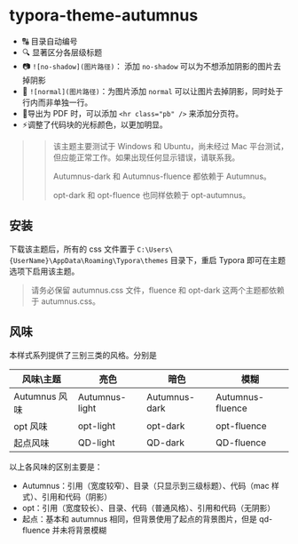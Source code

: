 # typora-theme-autumnus

+ 🔠 目录自动编号
+ 🔍 显著区分各层级标题
+ 📷 `![no-shadow](图片路径)`： 添加 `no-shadow` 可以为不想添加阴影的图片去掉阴影
+ 🎴 `![normal](图片路径)`：为图片添加 `normal` 可以让图片去掉阴影，同时处于行内而非单独一行。
+ 📖导出为 PDF 时，可以添加 `<hr class="pb" />` 来添加分页符。
+ ⚡调整了代码块的光标颜色，以更加明显。

> > 该主题主要测试于  Windows 和 Ubuntu，尚未经过 Mac 平台测试，但应能正常工作。如果出现任何显示错误，请联系我。
> >
> > Autumnus-dark 和 Autumnus-fluence 都依赖于 Autumnus。
> >
> > opt-dark 和 opt-fluence 也同样依赖于 opt-autumnus。
>

## 安装

下载该主题后，所有的 css 文件置于 `C:\Users\{UserName}\AppData\Roaming\Typora\themes` 目录下，重启 Typora 即可在主题选项下启用该主题。

> 请务必保留 autumnus.css 文件，fluence 和 opt-dark 这两个主题都依赖于 autumnus.css。

## 风味

本样式系列提供了三别三类的风格。分别是

| 风味\主题     | 亮色           | 暗色          | 模糊             |
| ------------- | -------------- | ------------- | ---------------- |
| Autumnus 风味 | Autumnus-light | Autumnus-dark | Autumnus-fluence |
| opt 风味      | opt-light      | opt-dark      | opt-fluence      |
| 起点风味      | QD-light       | QD-dark       | QD-fluence       |

以上各风味的区别主要是：

+ Autumnus：引用（宽度较窄）、目录（只显示到三级标题）、代码（mac 样式）、引用和代码（阴影）
+ opt：引用（宽度较长）、目录、代码（普通风格）、引用和代码（无阴影）
+ 起点：基本和 autumnus 相同，但背景使用了起点的背景图片，但是 qd-fluence 并未将背景模糊